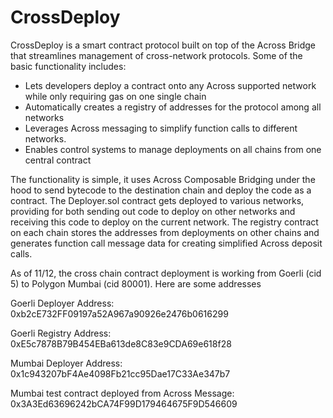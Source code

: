 # CrossDeploy

CrossDeploy is a smart contract protocol built on top of the Across Bridge that streamlines management of cross-network protocols. Some of the basic functionality includes:

- Lets developers deploy a contract onto any Across supported network while only requiring gas on one single chain
- Automatically creates a registry of addresses for the protocol among all networks
- Leverages Across messaging to simplify function calls to different networks.
- Enables control systems to manage deployments on all chains from one central contract

The functionality is simple, it uses Across Composable Bridging under the hood to send bytecode to the destination chain and deploy the code as a contract. The Deployer.sol contract gets deployed to various networks, providing for both sending out code to deploy on other networks and receiving this code to deploy on the current network. The registry contract on each chain stores the addresses from deployments on other chains and generates function call message data for creating simplified Across deposit calls. 

As of 11/12, the cross chain contract deployment is working from Goerli (cid 5) to Polygon Mumbai (cid 80001). Here are some addresses

Goerli Deployer Address: 0xb2cE732FF09197a52A967a90926e2476b0616299

Goerli Registry Address: 0xE5c7878B79B454EBa613de8C83e9CDA69e618f28

Mumbai Deployer Address: 0x1c943207bF4Ae4098Fb21cc95Dae17C33Ae347b7

Mumbai test contract deployed from Across Message: 0x3A3Ed63696242bCA74F99D179464675F9D546609